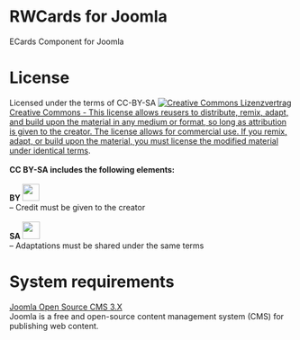 RWCards for Joomla
==============


ECards Component for Joomla

License
=======
Licensed under the terms of CC-BY-SA
<a rel="license" href="http://creativecommons.org/licenses/by-sa/4.0/"><img alt="Creative Commons Lizenzvertrag" style="border-width:0" src="https://i.creativecommons.org/l/by-sa/4.0/88x31.png" /></a><br /><a rel="license" href="http://creativecommons.org/licenses/by-sa/4.0/">Creative Commons - This license allows reusers to distribute, remix, adapt, and build upon the material in any medium or format, so long as attribution is given to the creator. The license allows for commercial use. If you remix, adapt, or build upon the material, you must license the modified material under identical terms</a>.<br><br>
                <strong>CC BY-SA includes the following elements:</strong>
                <br><br>
<strong>BY</strong> <img loading="lazy" class="alignnone " src="https://mirrors.creativecommons.org/presskit/icons/by.xlarge.png" width="30" height="30"><br>– Credit must be given to the creator
<br><br>
<strong>SA</strong> <img loading="lazy" class="alignnone " src="https://mirrors.creativecommons.org/presskit/icons/sa.xlarge.png" width="31" height="31"><br> – Adaptations must be shared under the same terms


System requirements
===================
<a href="http://www.joomla.org/" target="_blank">Joomla Open Source CMS 3.X</a><br>
Joomla is a free and open-source content management system (CMS) for publishing web content.
